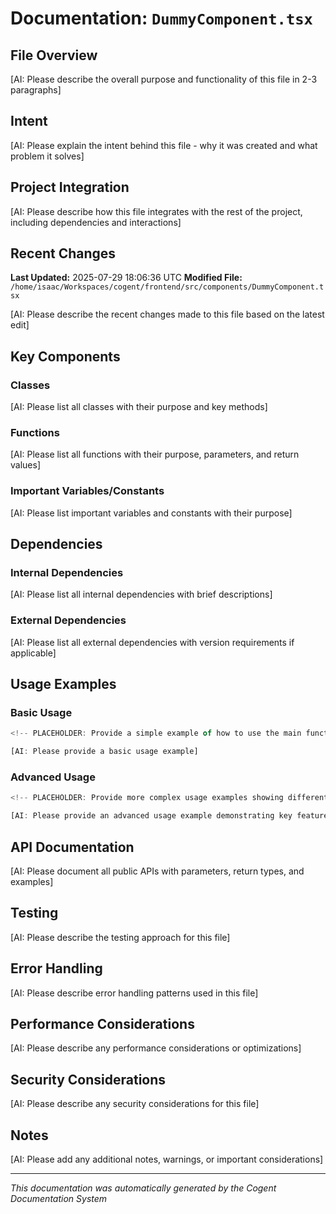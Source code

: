 # Documentation: `DummyComponent.tsx`

## File Overview
<!-- PLACEHOLDER: Provide a comprehensive overview of what this TypeScript file does, its main purpose, and its role in the system. Be specific about the functionality it provides. -->

[AI: Please describe the overall purpose and functionality of this file in 2-3 paragraphs]

## Intent
<!-- PLACEHOLDER: Explain WHY this file exists, what problem it solves, and what requirements or user needs it addresses. Include the business logic or technical rationale. -->

[AI: Please explain the intent behind this file - why it was created and what problem it solves]

## Project Integration
<!-- PLACEHOLDER: Describe how this file connects to and interacts with the overall project architecture. Include:
- What other components depend on this file
- What this file depends on
- How it fits into the larger system design
- Data flow and communication patterns -->

[AI: Please describe how this file integrates with the rest of the project, including dependencies and interactions]

## Recent Changes
**Last Updated:** 2025-07-29 18:06:36 UTC
**Modified File:** `/home/isaac/Workspaces/cogent/frontend/src/components/DummyComponent.tsx`

<!-- PLACEHOLDER: Document what was changed in the most recent edit and why -->

[AI: Please describe the recent changes made to this file based on the latest edit]

## Key Components

### Classes
<!-- PLACEHOLDER: List and describe all classes defined in this file -->

[AI: Please list all classes with their purpose and key methods]

### Functions
<!-- PLACEHOLDER: List and describe all standalone functions -->

[AI: Please list all functions with their purpose, parameters, and return values]

### Important Variables/Constants
<!-- PLACEHOLDER: List and describe important variables, constants, or configuration values -->

[AI: Please list important variables and constants with their purpose]

## Dependencies

### Internal Dependencies
<!-- PLACEHOLDER: List all internal project files/modules this file imports or depends on -->

[AI: Please list all internal dependencies with brief descriptions]

### External Dependencies
<!-- PLACEHOLDER: List all external libraries, packages, or frameworks used -->

[AI: Please list all external dependencies with version requirements if applicable]

## Usage Examples

### Basic Usage
```typescript
<!-- PLACEHOLDER: Provide a simple example of how to use the main functionality -->

[AI: Please provide a basic usage example]
```

### Advanced Usage
```typescript
<!-- PLACEHOLDER: Provide more complex usage examples showing different features -->

[AI: Please provide an advanced usage example demonstrating key features]
```

## API Documentation
<!-- PLACEHOLDER: For files that expose public APIs, document all public methods/functions -->

[AI: Please document all public APIs with parameters, return types, and examples]

## Testing
<!-- PLACEHOLDER: Describe how this file is tested, what test files cover it, and any special testing considerations -->

[AI: Please describe the testing approach for this file]

## Error Handling
<!-- PLACEHOLDER: Document how errors are handled, what exceptions might be thrown, and recovery strategies -->

[AI: Please describe error handling patterns used in this file]

## Performance Considerations
<!-- PLACEHOLDER: Note any performance implications, optimizations, or concerns -->

[AI: Please describe any performance considerations or optimizations]

## Security Considerations
<!-- PLACEHOLDER: Document any security implications, data validation, or authentication/authorization logic -->

[AI: Please describe any security considerations for this file]

## Notes
<!-- PLACEHOLDER: Any additional important information, TODOs, known issues, or future improvements -->

[AI: Please add any additional notes, warnings, or important considerations]

---
*This documentation was automatically generated by the Cogent Documentation System*
